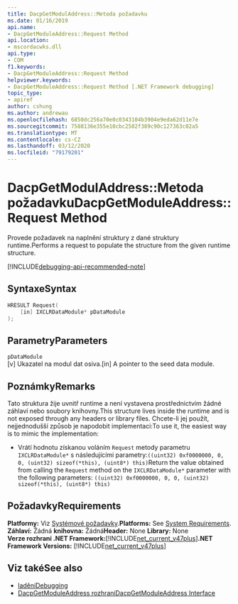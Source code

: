 ```yaml
---
title: DacpGetModulAddress::Metoda požadavku
ms.date: 01/16/2019
api.name:
- DacpGetModuleAddress::Request Method
api.location:
- mscordacwks.dll
api.type:
- COM
f1.keywords:
- DacpGetModuleAddress::Request Method
helpviewer.keywords:
- DacpGetModuleAddress::Request Method [.NET Framework debugging]
topic_type:
- apiref
author: cshung
ms.author: andrewau
ms.openlocfilehash: 6850dc256a70e0c0343104b3904e9eda62d11e7e
ms.sourcegitcommit: 7588136e355e10cbc2582f389c90c127363c02a5
ms.translationtype: MT
ms.contentlocale: cs-CZ
ms.lasthandoff: 03/12/2020
ms.locfileid: "79179201"
---
```

# <a name="dacpgetmoduleaddressrequest-method"></a><span data-ttu-id="59f35-102">DacpGetModulAddress::Metoda požadavku</span><span class="sxs-lookup"><span data-stu-id="59f35-102">DacpGetModuleAddress::Request Method</span></span>

<span data-ttu-id="59f35-103">Provede požadavek na naplnění struktury z dané struktury runtime.</span><span class="sxs-lookup"><span data-stu-id="59f35-103">Performs a request to populate the structure from the given runtime structure.</span></span>

[!INCLUDE[debugging-api-recommended-note](../../../../includes/debugging-api-recommended-note.md)]

## <a name="syntax"></a><span data-ttu-id="59f35-104">Syntaxe</span><span class="sxs-lookup"><span data-stu-id="59f35-104">Syntax</span></span>

```cpp
HRESULT Request(
    [in] IXCLRDataModule* pDataModule
);
```

## <a name="parameters"></a><span data-ttu-id="59f35-105">Parametry</span><span class="sxs-lookup"><span data-stu-id="59f35-105">Parameters</span></span>

`pDataModule`\
<span data-ttu-id="59f35-106">[v] Ukazatel na modul dat osiva.</span><span class="sxs-lookup"><span data-stu-id="59f35-106">[in] A pointer to the seed data module.</span></span>

## <a name="remarks"></a><span data-ttu-id="59f35-107">Poznámky</span><span class="sxs-lookup"><span data-stu-id="59f35-107">Remarks</span></span>

<span data-ttu-id="59f35-108">Tato struktura žije uvnitř runtime a není vystavena prostřednictvím žádné záhlaví nebo soubory knihovny.</span><span class="sxs-lookup"><span data-stu-id="59f35-108">This structure lives inside the runtime and is not exposed through any headers or library files.</span></span> <span data-ttu-id="59f35-109">Chcete-li jej použít, nejjednodušší způsob je napodobit implementaci:</span><span class="sxs-lookup"><span data-stu-id="59f35-109">To use it, the easiest way is to mimic the implementation:</span></span>

- <span data-ttu-id="59f35-110">Vrátí hodnotu získanou voláním `Request` metody parametru `IXCLRDataModule*` s následujícími parametry:`((uint32) 0xf0000000, 0, 0, (uint32) sizeof(*this), (uint8*) this)`</span><span class="sxs-lookup"><span data-stu-id="59f35-110">Return the value obtained from calling the `Request` method on the `IXCLRDataModule*` parameter with the following parameters: `((uint32) 0xf0000000, 0, 0, (uint32) sizeof(*this), (uint8*) this)`</span></span>

## <a name="requirements"></a><span data-ttu-id="59f35-111">Požadavky</span><span class="sxs-lookup"><span data-stu-id="59f35-111">Requirements</span></span>

<span data-ttu-id="59f35-112">**Platformy:** Viz [Systémové požadavky](../../../../docs/framework/get-started/system-requirements.md).</span><span class="sxs-lookup"><span data-stu-id="59f35-112">**Platforms:** See [System Requirements](../../../../docs/framework/get-started/system-requirements.md).</span></span>  
<span data-ttu-id="59f35-113">**Záhlaví:** Žádná **knihovna:** Žádná</span><span class="sxs-lookup"><span data-stu-id="59f35-113">**Header:** None **Library:** None</span></span>  
<span data-ttu-id="59f35-114">**Verze rozhraní .NET Framework:**[!INCLUDE[net_current_v47plus](../../../../includes/net-current-v47plus.md)]</span><span class="sxs-lookup"><span data-stu-id="59f35-114">**.NET Framework Versions:** [!INCLUDE[net_current_v47plus](../../../../includes/net-current-v47plus.md)]</span></span>  

## <a name="see-also"></a><span data-ttu-id="59f35-115">Viz také</span><span class="sxs-lookup"><span data-stu-id="59f35-115">See also</span></span>

- [<span data-ttu-id="59f35-116">ladění</span><span class="sxs-lookup"><span data-stu-id="59f35-116">Debugging</span></span>](index.md)
- [<span data-ttu-id="59f35-117">DacpGetModuleAddress rozhraní</span><span class="sxs-lookup"><span data-stu-id="59f35-117">DacpGetModuleAddress Interface</span></span>](dacpgetmoduleaddress-structure.md)
